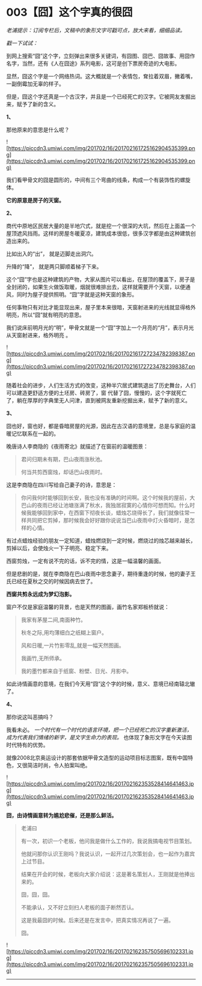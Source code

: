 # 003【囧】这个字真的很囧

 *老浦提示：订阅专栏后，文稿中的象形文字可戳可点，放大来看，细细品读。*

 *戳一下试试：*  

到网上搜索“囧”这个字，立刻弹出来很多关键词，有囧图、囧巴、囧故事、用囧作名字，当然，还有《人在囧途》系列电影，这可是创下票房奇迹的大电影。

显然，囧这个字是一个网络热词。这大概就是一个表情包，耷拉着双眉，撇着嘴，一副倒霉加无辜的样子。

但是，囧这个字还真是一个古汉字，并且是一个已经死亡的汉字。它被网友发掘出来，赋予了新的含义。

 **1、**

那他原来的意思是什么呢？

![https://piccdn3.umiwi.com/img/201702/16/201702161725162904535399.png](https://piccdn3.umiwi.com/img/201702/16/201702161725162904535399.png)

我们看甲骨文的囧是圆形的，中间有三个弯曲的线条，构成一个有装饰性的螺旋体。

 **它的原意是房子的天窗。**

 **2、**

商代中原地区民居大量的是半地穴式，就是挖一个很深的大坑，然后在上面盖一个屋顶遮风挡雨。这样的房屋冬暖夏凉，建筑成本很低，很多汉字都是由这种建筑创造出来的。

比如出入的“出”， 就是迈脚走出洞穴。

升降的“降”， 就是两只脚顺着梯子下来。

这个“囧”字也是这种建筑的产物，大家从图片可以看出，在屋顶的覆盖下，房子是全封闭的，如果生火做饭取暖，烟就很难排出去，这样就需要开个天窗，以便通风，同时为屋子提供照明。“囧”字就是这种天窗的象形。

任何事物只有对比才能显现出来，屋子里本来很暗，天窗射进来的光线就显得格外明亮，所以“囧”就有明亮的意思。

我们说床前明月光的“明”，甲骨文就是一个“囧”字加上一个月亮的“月”，表示月光从天窗射进来，格外明亮 。

![https://piccdn3.umiwi.com/img/201702/16/201702161727234782398387.png](https://piccdn3.umiwi.com/img/201702/16/201702161727234782398387.png)

随着社会的进步，人们生活方式的改变，这种半穴居式建筑退出了历史舞台，人们可以建造更舒适方便的土坯房、砖房了，窗 代替了囧，慢慢的，这个字就死亡了，躺在厚厚的字典里无人问津，直到被网友重新挖掘出来，赋予了新的意义。

 **3、**

囧也好，窗也好，都是昏暗房屋的光源，因此在古汉语的意境里，总是与家庭的温暖记忆联系在一起的。

晚唐诗人李商隐的《夜雨寄北》就描述了在窗前的温暖图景：

> 君问归期未有期，巴山夜雨涨秋池。
> 
> 何当共剪西窗烛，却话巴山夜雨时。

这是李商隐在四川写给自己妻子的诗，意思是：

> 你问我何时能够回到长安，我也没有准确的时间啊。这个时候我的屋前，大巴山的夜雨已经让池塘涨满了秋水，我独居寂寞的心情你可想而知。什么时候我能够回到家中，在西窗下彻夜长谈，蜡烛芯烧得长了，我们就像往常一样共同把它剪掉，那时候我会好好跟你说说当巴山夜雨中灯火昏暗时，是怎样的心情。

有过点蜡烛经验的朋友一定知道，蜡烛燃烧到一定时候，燃烧过的烛芯越来越长，剪掉以后，会使烛火一下子明亮、稳定下来。

西窗剪烛，一定有说不完的话，诉不完的情，这是一幅温馨的画面。

但是悲剧的是，就在李商隐在巴山夜雨中思念妻子，期待重逢的时候，他的妻子王氏已经在夏秋之交的时候因病去世了。

 **西窗共剪永远成为梦幻泡影。**

窗户不仅是家庭温馨的背景，也是天然的图画，画竹名家郑板桥就说：

> 我家有茅屋二间,南面种竹。
> 
> 秋冬之际,用均薄细白之纸糊上窗户。
> 
> 风和日暖,一片竹影零乱,就是一幅天然图画。
> 
> 我画竹,无所师承。
> 
> 我的墨竹都来自于纸窗、粉壁、日光、月影中。

如此诗情画意的意境，在我们今天用“囧”这个字的时候，意义、意境已经南辕北辙了。

 **4、**

那你说这叫恶搞吗？

我看未必。 *一个时代有一个时代的语言环境，把一个已经死亡的汉字重新激活，成为代表我们情绪的新字，是文字生命力的表现。* 也体现了象形文字在今天读图时代特有的优势。

就像2008北京奥运设计的那套依据甲骨文造型的运动项目标志图案，既有中国特色，又很简洁时尚，令人拍案叫绝。

![https://piccdn3.umiwi.com/img/201702/16/201702162353528414641463.jpg](https://piccdn3.umiwi.com/img/201702/16/201702162353528414641463.jpg)

 **囧，由诗情画意转为尴尬悲催，还是那么鲜活。**

> 老浦曰
> 
> 有一次，初识一个老板，他问我是做什么工作的，我说我搞电视节目策划。
> 
> 他就问那你认识王刚吗？我说认识，一起开过几次策划会，也一起作为嘉宾上过节目。
> 
> 
> 
> 结果在开会的时候，老板向大家介绍说：这是著名策划人，王刚就是他捧出来的。
> 
> 
> 
> 囧，囧，囧。
> 
> 
> 
> 不能承认，又不好立刻扫人老板的面子断然否认。
> 
> 
> 
> 
> 
> 这是我最囧的时候。后来还是在发言中，把真实情况再说了一遍。
> 
> 
> 
> 囧。

![https://piccdn3.umiwi.com/img/201702/16/201702162357505696102331.jpg](https://piccdn3.umiwi.com/img/201702/16/201702162357505696102331.jpg)

---
